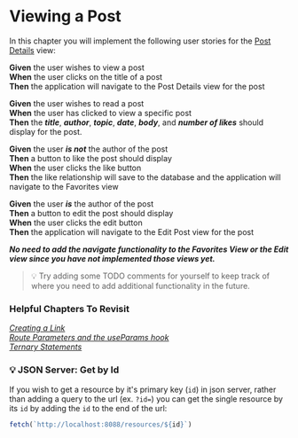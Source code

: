 # Viewing a Post
In this chapter you will implement the following user stories for the [Post Details](./LEARN_WIREFRAME.md#-post-details) view:

**Given** the user wishes to view a post<br>
**When** the user clicks on the title of a post<br>
**Then**  the application will navigate to the Post Details view for the post

**Given** the user wishes to read a post<br>
**When** the user has clicked to view a specific post<br>
**Then** the ***title***, ***author***, ***topic***, ***date***, ***body***, and ***number of likes*** should display for the post.

**Given** the user ***is not*** the author of the post<br>
**Then** a button to like the post should display<br>
**When** the user clicks the like button<br>
**Then** the like relationship will save to the database and the application will navigate to the Favorites view

**Given** the user ***is*** the author of the post<br>
**Then** a button to edit the post should display<br>
**When** the user clicks the edit button<br>
**Then** the application will navigate to the Edit Post view for the post


***No need to add the navigate functionality to the Favorites View or the Edit view since you have not implemented those views yet.*** 

>💡 Try adding some TODO comments for yourself to keep track of where you need to add additional functionality in the future.


### Helpful Chapters To Revisit

*[Creating a Link](./REPAIR_ROUTES_INTRO.md#creating-a-link)*<br>
*[Route Parameters and the useParams hook](./REPAIR_CUST_DETAILS.md#route-parameters-and-the-useparams-hook)*<br>
*[Ternary Statements](./REPAIR_CUSTOMER_LIST.md#ternary-statements)*

### 💡 JSON Server: Get by Id
If you wish to get a resource by it's primary key (`id`) in json server, rather than adding a query to the url (ex. `?id=`) you can get the single resource by its `id` by adding the `id` to the end of the url: 

```javascript
fetch(`http://localhost:8088/resources/${id}`)
```